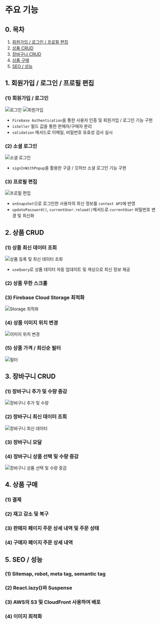# 주요 기능

## 0. 목차

1. [회원가입 / 로그인 / 프로필 편집](feature.md#id-1)
2. [상품 CRUD](feature.md#id-2.-crud)
3. [장바구니 CRUD](feature.md#id-3.-crud)
4. [상품 구매](feature.md#id-4-2)
5. [SEO / 성능](feature.md#id-5.-seo)

## 1. 회원가입 / 로그인 / 프로필 편집

### (1) 회원가입 / 로그인

![로그인](https://github.com/WestEastZ/Westorcycle/assets/85664676/015e6ba8-986b-4dee-beb4-e7a294c209fe)
![회원가입](https://github.com/WestEastZ/Westorcycle/assets/85664676/544be637-8abf-438d-8a53-6884ddbc5dc1)

- `Firebase Authentication`을 통한 사용자 인증 및 회원가입 / 로그인 기능 구현
- `isSeller` 필드 값을 통한 판매자/구매자 분리
- `validation` 메서드로 이메일, 비밀번호 유효성 검사 실시

### (2) 소셜 로그인

![소셜 로그인](https://github.com/WestEastZ/Westorcycle/assets/85664676/0e72b51c-7a77-4d20-895b-4f39c6a76878)

- `signInWithPopup`을 활용한 구글 / 깃허브 소셜 로그인 기능 구현

### (3) 프로필 편집

![프로필 편집](https://github.com/WestEastZ/Westorcycle/assets/85664676/3a5552d5-dce8-4941-b2b5-bab0e0a22b26)

- `onSnapshot`으로 로그인한 사용자의 최신 정보를 `context API`에 반영
- `updatePassword()`, `currentUser.reload()`메서드로 `currentUser` 비밀번호 변경 및 최신화

## 2. 상품 CRUD

### (1) 상품 최신 데이터 조회

![상품 등록 및 최신 데이터 조회](https://github.com/WestEastZ/Westorcycle/assets/85664676/d7fcf6eb-2b81-47b2-b4ec-af266766c862)

- `useQuery`로 상품 데이터 자동 업데이트 및 캐싱으로 최신 정보 제공

### (2) 상품 무한 스크롤

### (3) Firebase Cloud Storage 최적화

![Storage 최적화](https://github.com/WestEastZ/Westorcycle/assets/85664676/2af34cac-dc50-41ae-90d8-546a2cebf8dc)

### (4) 상품 이미지 위치 변경

![이미지 위치 변경](https://github.com/WestEastZ/Westorcycle/assets/85664676/233551c1-5dbe-428b-9220-9b1afa0d91ba)

### (5) 상품 가격 / 최신순 필터

![필터](https://github.com/WestEastZ/Westorcycle/assets/85664676/b51b20b7-cfc8-493f-9365-25e145a78275)

## 3. 장바구니 CRUD

### (1) 장바구니 추가 및 수량 증감

![장바구니 추가 및 수량](https://github.com/WestEastZ/Westorcycle/assets/85664676/bdeab522-b475-4d94-8adb-92e6938aa745)

### (2) 장바구니 최신 데이터 조회

![장바구니 최신 데이터](https://github.com/WestEastZ/Westorcycle/assets/85664676/a29e7128-da3b-4e3c-a8c3-f943a0eac927)

### (3) 장바구니 모달

### (4) 장바구니 상품 선택 및 수량 증감

![장바구니 상품 선택 및 수량 증감](https://github.com/WestEastZ/Westorcycle/assets/85664676/60007dc4-3800-4313-803b-5b8cd1ec5aeb)

## 4. 상품 구매

### (1) 결제

### (2) 재고 감소 및 복구

### (3) 판매자 페이지 주문 상세 내역 및 주문 상태

### (4) 구매자 페이지 주문 상세 내역

## 5. SEO / 성능

### (1) Sitemap, robot, meta tag, semantic tag

### (2) React.lazy()와 Suspense

### (3) AWS의 S3 및 CloudFront 사용하여 배포

### (4) 이미지 최적화
